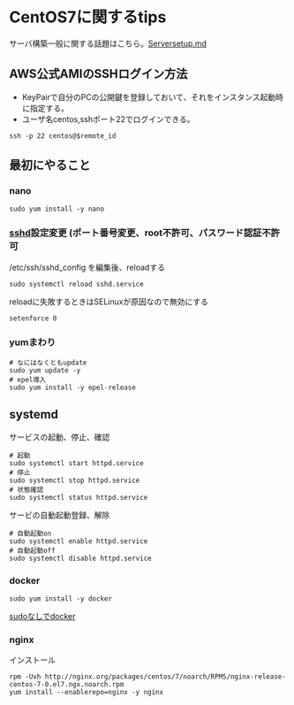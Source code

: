 # CentOS7に関するtips

サーバ構築一般に関する話題はこちら。[Serversetup.md](/Serversetup.md) 

## AWS公式AMIのSSHログイン方法

* KeyPairで自分のPCの公開鍵を登録しておいて、それをインスタンス起動時に指定する。
* ユーザ名centos,sshポート22でログインできる。
``` 
ssh -p 22 centos@$remote_id
```

## 最初にやること

### nano

```
sudo yum install -y nano
```


### [sshd](/sshd.md)設定変更 (ポート番号変更、root不許可、パスワード認証不許可
/etc/ssh/sshd_config を編集後、reloadする
```
sudo systemctl reload sshd.service
```
reloadに失敗するときはSELinuxが原因なので無効にする

```
setenforce 0
```
### yumまわり

```
# なにはなくともupdate
sudo yum update -y
# epel導入
sudo yum install -y epel-release
```

## systemd
サービスの起動、停止、確認
```
# 起動
sudo systemctl start httpd.service
# 停止
sudo systemctl stop httpd.service
# 状態確認
sudo systemctl status httpd.service
```

サービの自動起動登録、解除
```
# 自動起動on
sudo systemctl enable httpd.service
# 自動起動off
sudo systemctl disable httpd.service
```

### docker
```
sudo yum install -y docker
```

[sudoなしでdocker](/Docker.md#sudo-%E3%81%AA%E3%81%97%E3%81%A7docker%E3%82%B3%E3%83%9E%E3%83%B3%E3%83%89%E3%82%92%E5%8F%A9%E3%81%91%E3%82%8B%E3%82%88%E3%81%86%E3%81%AB%E3%81%99%E3%82%8B)


### nginx
インストール

```
rpm -Uvh http://nginx.org/packages/centos/7/noarch/RPMS/nginx-release-centos-7-0.el7.ngx.noarch.rpm
yum install --enablerepo=nginx -y nginx
```
